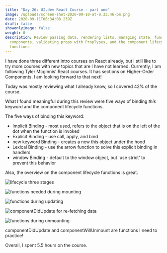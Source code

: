 ```yaml
---
title: "Day 26: UI.dev React Course - part one"
image: /uploads/screen-shot-2020-09-10-at-9.33.46-pm.png
date: 2020-09-11T06:34:08.239Z
draft: false
showonlyimage: false
weight: 0
description: Review passing data, rendering lists, managing state, functional
  components, validating props with PropTypes, and the component lifecycle
  functions
---
```

I have done three different intro courses on React already, but I still like to try more courses with new topics that are I have not learned. Currently,  I am following Tyler Mcginnis' React courses. It has sections on Higher-Order Components. I am looking forward to that next!

Today was mostly reviewing what I already know, so I covered 42% of the course. 

What I found meaningful during this review were five ways of binding *this* keyword and the component lifecycle functions.

The five ways of binding this keyword:

* Implicit Binding - most used, refers to the object that is on the left of the dot when the function is invoked
* Explicit Binding - use call, apply, and bind
* new keyword Binding - creates a new this object under the hood
* Lexical Binding - use the arrow function to solve this explicit binding in handlers
* window Binding - default to the window object, but 'use strict' to prevent this behavior

Also, the overview on the component lifecycle functions is great. 

![lifecycle three stages](/uploads/screen-shot-2020-09-10-at-11.57.48-pm.png "lifecycle three stages")

![ functions needed during mounting](/uploads/screen-shot-2020-09-10-at-9.30.37-pm.png " functions needed during mounting")

![functions during updating](/uploads/screen-shot-2020-09-10-at-9.35.34-pm.png "functions during updating")

![componentDidUpdate for re-fetching data](/uploads/screen-shot-2020-09-10-at-9.36.51-pm.png "componentDidUpdate for re-fetching data")

![functions during unmounting](/uploads/screen-shot-2020-09-10-at-9.39.54-pm.png "functions during unmounting")

componentDidUpdate and componentWillUnmount are functions I need to practice! 

Overall, I spent 5.5 hours on the course.